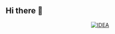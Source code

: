## Hi there 👋
<p align="center">
  <a href="https://github.com/Anmol-Baranwal/GIFs-For-Readme"><img src="eToSsNm65xFUUJSLsz6Lm4.gif" alt="IDEA" ></a>
</p>
